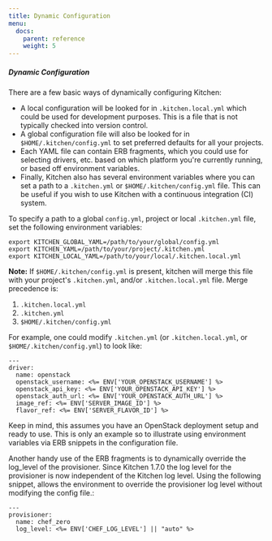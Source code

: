 ```yaml
---
title: Dynamic Configuration
menu:
  docs:
    parent: reference
    weight: 5
---
```

##### Dynamic Configuration

There are a few basic ways of dynamically configuring Kitchen:

* A local configuration will be looked for in `.kitchen.local.yml` which could be used for development purposes.  This is a file that is not typically checked into version control.
* A global configuration file will also be looked for in `$HOME/.kitchen/config.yml` to set preferred defaults for all your projects.
* Each YAML file can contain ERB fragments, which you could use for selecting drivers, etc. based on which platform you're currently running, or based off environment variables.
* Finally, Kitchen also has several environment variables where you can set a path to a `.kitchen.yml` or `$HOME/.kitchen/config.yml` file. This can be useful if you wish to use Kitchen with a continuous integration (CI) system.

To specify a path to a global `config.yml`, project or local `.kitchen.yml` file, set the following environment variables:

~~~
export KITCHEN_GLOBAL_YAML=/path/to/your/global/config.yml
export KITCHEN_YAML=/path/to/your/project/.kitchen.yml
export KITCHEN_LOCAL_YAML=/path/to/your/local/.kitchen.local.yml
~~~

**Note:** If `$HOME/.kitchen/config.yml` is present, kitchen will merge this file with your project's `.kitchen.yml`, and/or `.kitchen.local.yml` file. Merge precedence is:

1. `.kitchen.local.yml`
2. `.kitchen.yml`
3. `$HOME/.kitchen/config.yml`

For example, one could modify `.kitchen.yml` (or `.kitchen.local.yml`, or `$HOME/.kitchen/config.yml`) to look like:

~~~
---
driver:
  name: openstack
  openstack_username: <%= ENV['YOUR_OPENSTACK_USERNAME'] %>
  openstack_api_key: <%= ENV['YOUR_OPENSTACK_API_KEY'] %>
  openstack_auth_url: <%= ENV['YOUR_OPENSTACK_AUTH_URL'] %>
  image_ref: <%= ENV['SERVER_IMAGE_ID'] %>
  flavor_ref: <%= ENV['SERVER_FLAVOR_ID'] %>
~~~

Keep in mind, this assumes you have an OpenStack deployment setup and ready to use. This is only an example so to illustrate using environment variables via ERB snippets in the configuration file.

Another handy use of the ERB fragments is to dynamically override the log_level of
the provisioner.  Since Kitchen 1.7.0 the log level for the provisioner is now independent of the Kitchen log level.  Using the following snippet, allows the environment to override the provisioner log level without modifying the config file.:

~~~
---
provisioner:
  name: chef_zero
  log_level: <%= ENV['CHEF_LOG_LEVEL'] || "auto" %>
~~~
